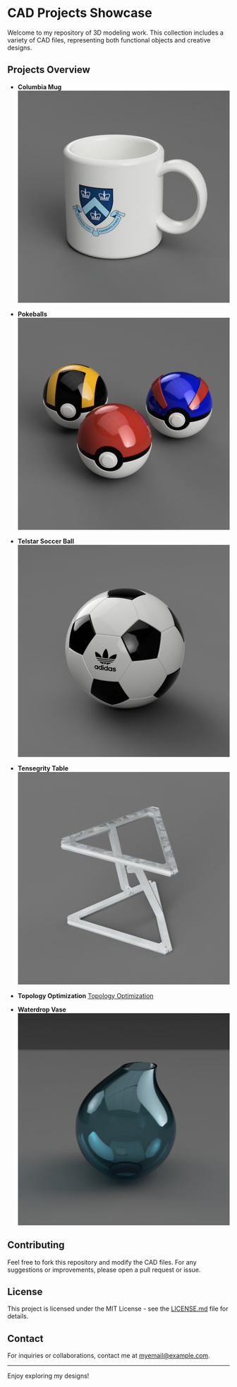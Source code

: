 # CAD Projects Showcase

Welcome to my repository of 3D modeling work. This collection includes a variety of CAD files, representing both functional objects and creative designs.

## Projects Overview

- **Columbia Mug**
  ![Columbia Mug](Columbia_Mug.png)

- **Pokeballs**
  ![Pokeballs](Pokeballs.png)

- **Telstar Soccer Ball**
  ![Telstar Soccer Ball](Telstar_Soccer_Ball.png)

- **Tensegrity Table**
  ![Tensegrity Table](Tensegrity_Table.png)

- **Topology Optimization**
  [Topology Optimization](Topology_Optimization.pdf)

- **Waterdrop Vase**
  ![Waterdrop Vase](Waterdrop_Vase.png)

## Contributing

Feel free to fork this repository and modify the CAD files. For any suggestions or improvements, please open a pull request or issue.

## License

This project is licensed under the MIT License - see the [LICENSE.md](LICENSE) file for details.

## Contact

For inquiries or collaborations, contact me at [myemail@example.com](mailto:myemail@example.com).

---

Enjoy exploring my designs!
